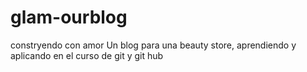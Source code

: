 # glam-ourblog
constryendo con amor
Un blog para una beauty store, aprendiendo y aplicando en el curso de git y git hub
